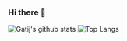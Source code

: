 ### Hi there 👋
![Gatij's github stats](https://github-readme-stats.vercel.app/api?username=gatij10&theme=tokyonight)
![Top Langs](https://github-readme-stats.vercel.app/api/top-langs/?username=gatij10&theme=tokyonight)
